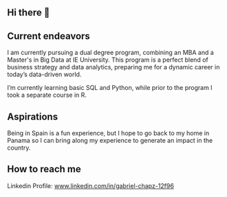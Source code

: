 ## Hi there 👋



<!--
**Gechz/Gechz** is a ✨ _special_ ✨ repository because its `README.md` (this file) appears on your GitHub profile.

Here are some ideas to get you started:
-->

## Current endeavors
I am currently pursuing a dual degree program, combining an MBA and a Master's in Big Data at IE University. This program is a perfect blend of business strategy and data analytics, preparing me for a dynamic career in today’s data-driven world.

I’m currently learning basic SQL and Python, while prior to the program I took a separate course in R.

## Aspirations
Being in Spain is a fun experience, but I hope to go back to my home in Panama so I can bring along my experience to generate an impact in the country.

## How to reach me
Linkedin Profile: www.linkedin.com/in/gabriel-chapz-12f96
